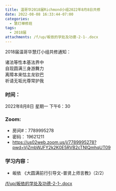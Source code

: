 ```yaml
---
title: 温哥华2018届Richmond小组2022年8月8日共修
date: 2022-08-08 16:33:44-07:00
categories:
  - 慧灯禅修班
tags:
  - 2018届
attachments: /f/up/皈依的学处及功德-2-1-.docx
---
```

2018届温哥华慧灯小组共修通知：

诸法等性本基法界中\
自现圆满三身游舞力\
离障本来怙主龙钦巴\
祈请无垢光尊常护我

### 时间：

2022年8月8日 星期一 下午6：30

### Zoom:

* 房间#：7789995278
* 密码： 19621211
* <https://us02web.zoom.us/j/7789995278?pwd=VjZmbWJFY2k2K0E5RVB2cTNIQmhqUT09>

### 学习内容：

* 皈依 《大圆满前行引导文-普贤上师言教》（2/2）


[/f/up/皈依的学处及功德-2-1-.docx](/f/up/皈依的学处及功德-2-1-.docx)